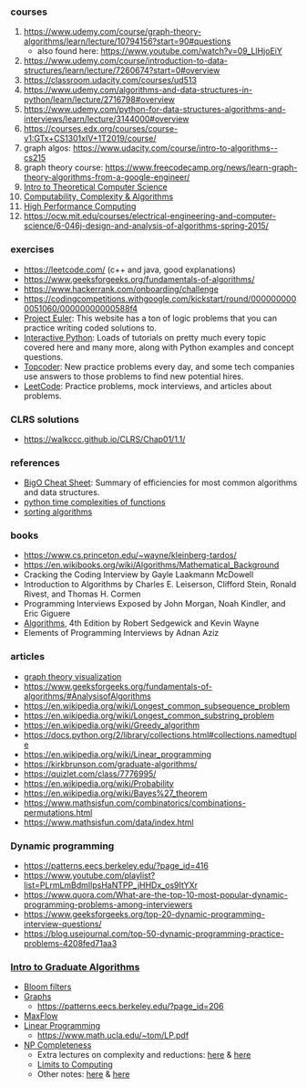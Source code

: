 ### courses
1. https://www.udemy.com/course/graph-theory-algorithms/learn/lecture/10794156?start=90#questions 
   - also found here: https://www.youtube.com/watch?v=09_LlHjoEiY
1. https://www.udemy.com/course/introduction-to-data-structures/learn/lecture/7260674?start=0#overview 
1. https://classroom.udacity.com/courses/ud513
1. https://www.udemy.com/algorithms-and-data-structures-in-python/learn/lecture/2716798#overview
1. https://www.udemy.com/python-for-data-structures-algorithms-and-interviews/learn/lecture/3144000#overview
1. https://courses.edx.org/courses/course-v1:GTx+CS1301xIV+1T2019/course/
1. graph algos: https://www.udacity.com/course/intro-to-algorithms--cs215
1. graph theory course: https://www.freecodecamp.org/news/learn-graph-theory-algorithms-from-a-google-engineer/
1. [Intro to Theoretical Computer Science](https://www.udacity.com/course/intro-to-theoretical-computer-science--cs313)
1. [Computability, Complexity & Algorithms](https://www.udacity.com/course/computability-complexity-algorithms--ud061)
1. [High Performance Computing](https://www.udacity.com/course/high-performance-computing--ud281)
1. https://ocw.mit.edu/courses/electrical-engineering-and-computer-science/6-046j-design-and-analysis-of-algorithms-spring-2015/

### exercises
- https://leetcode.com/ (c++ and java, good explanations)
- https://www.geeksforgeeks.org/fundamentals-of-algorithms/
- https://www.hackerrank.com/onboarding/challenge
- https://codingcompetitions.withgoogle.com/kickstart/round/0000000000051060/00000000000588f4
- [Project Euler](https://projecteuler.net/): This website has a ton of logic problems that you can practice writing coded solutions to.
- [Interactive Python](http://interactivepython.org/runestone/static/pythonds/index.html): Loads of tutorials on pretty much every topic covered here and many more, along with Python examples and concept questions.
- [Topcoder](https://www.topcoder.com/): New practice problems every day, and some tech companies use answers to those problems to find new potential hires.
- [LeetCode](https://leetcode.com/): Practice problems, mock interviews, and articles about problems.

### CLRS solutions
- https://walkccc.github.io/CLRS/Chap01/1.1/

### references
- [BigO Cheat Sheet](http://bigocheatsheet.com/): Summary of efficiencies for most common algorithms and data structures.
- [python time complexities of functions](https://wiki.python.org/moin/TimeComplexity)
- [sorting algorithms](https://en.wikipedia.org/wiki/Sorting_algorithm#Comparison_of_algorithms)

### books
- https://www.cs.princeton.edu/~wayne/kleinberg-tardos/
- https://en.wikibooks.org/wiki/Algorithms/Mathematical_Background
- Cracking the Coding Interview by Gayle Laakmann McDowell
- Introduction to Algorithms by Charles E. Leiserson, Clifford Stein, Ronald Rivest, and Thomas H. Cormen
- Programming Interviews Exposed by John Morgan, Noah Kindler, and Eric Giguere
- [Algorithms](https://algs4.cs.princeton.edu/home/), 4th Edition by Robert Sedgewick and Kevin Wayne
- Elements of Programming Interviews by Adnan Aziz

### articles
- [graph theory visualization](https://d3gt.com/unit.html?k-colorable)
- https://www.geeksforgeeks.org/fundamentals-of-algorithms/#AnalysisofAlgorithms
- https://en.wikipedia.org/wiki/Longest_common_subsequence_problem
- https://en.wikipedia.org/wiki/Longest_common_substring_problem
- https://en.wikipedia.org/wiki/Greedy_algorithm
- https://docs.python.org/2/library/collections.html#collections.namedtuple
- https://en.wikipedia.org/wiki/Linear_programming
- https://kirkbrunson.com/graduate-algorithms/
- https://quizlet.com/class/7776995/
- https://en.wikipedia.org/wiki/Probability 
- https://en.wikipedia.org/wiki/Bayes%27_theorem 
- https://www.mathsisfun.com/combinatorics/combinations-permutations.html 
- https://www.mathsisfun.com/data/index.html 

### Dynamic programming
- https://patterns.eecs.berkeley.edu/?page_id=416
- https://www.youtube.com/playlist?list=PLrmLmBdmIlpsHaNTPP_jHHDx_os9ItYXr
- https://www.quora.com/What-are-the-top-10-most-popular-dynamic-programming-problems-among-interviewers
- https://www.geeksforgeeks.org/top-20-dynamic-programming-interview-questions/
- https://blog.usejournal.com/top-50-dynamic-programming-practice-problems-4208fed71aa3


### [Intro to Graduate Algorithms](https://www.udacity.com/course/introduction-to-graduate-algorithms--ud401)
- [Bloom filters](https://www.youtube.com/playlist?list=PLh3YtBkyU3oqzNTTmjOn-vl8Jbo6T_AVt)
- [Graphs](https://www.youtube.com/playlist?list=PLh3YtBkyU3orK99jfmPlQDIC_g-gD87mI)
  - https://patterns.eecs.berkeley.edu/?page_id=206
- [MaxFlow](https://www.youtube.com/playlist?list=PLh3YtBkyU3oqaMVoF-EbaqK1xqLv948V_)
- [Linear Programming](https://www.youtube.com/playlist?list=PLh3YtBkyU3oohjEp533ScBYUh-hIP2gU6)
  - https://www.math.ucla.edu/~tom/LP.pdf
- [NP Completeness](https://www.youtube.com/playlist?list=PLh3YtBkyU3oqZO7NOjbjlA-Jz7vZv40_2)
  - Extra lectures on complexity and reductions: [here](https://ocw.mit.edu/courses/electrical-engineering-and-computer-science/6-046j-design-and-analysis-of-algorithms-spring-2015/lecture-videos/lecture-16-complexity-p-np-np-completeness-reductions/) & [here](https://www.youtube.com/watch?v=YX40hbAHx3s)
  - [Limits to Computing](https://www.ida.liu.se/opendsa/OpenDSA/Books/Everything/html/index.html#limits-to-computing)
  - Other notes: [here](https://ocw.mit.edu/courses/electrical-engineering-and-computer-science/6-046j-design-and-analysis-of-algorithms-spring-2015/lecture-videos/lecture-16-complexity-p-np-np-completeness-reductions) & [here](https://drive.google.com/open?id=1qGqq0pflWUA15B0d47wNsTdVbAUCx1kv)
